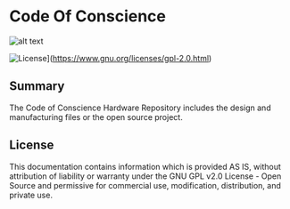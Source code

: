 # Code Of Conscience

![alt text][logo]

![License](https://poser.pugx.org/automattic/jetpack/license.svg)](https://www.gnu.org/licenses/gpl-2.0.html)

## Summary

The Code of Conscience Hardware Repository includes the design and manufacturing files or the open source project.

## License

This documentation contains information which is provided AS IS, without attribution of liability or warranty under the GNU GPL v2.0 License - Open Source and permissive for commercial use, modification, distribution, and private use.

[logo]: (https://github.com/Tekt-Industries/CodeOfConscience/blob/master/IMG/Code-of-Conscience%20Logo.png)
